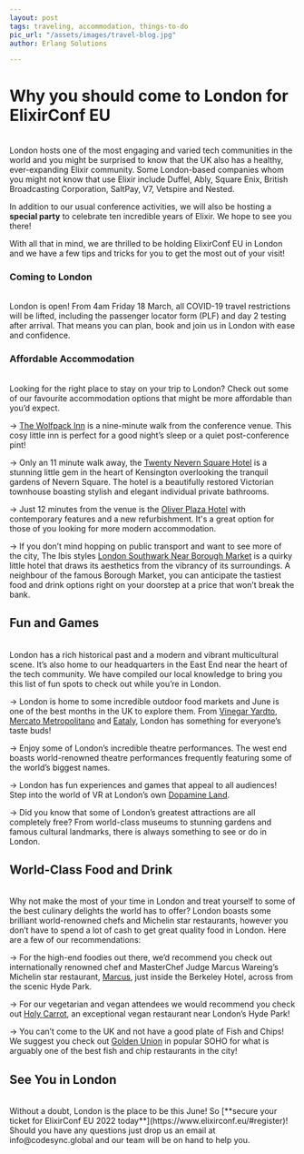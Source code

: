 ```yaml
---
layout: post
tags: traveling, accommodation, things-to-do
pic_url: "/assets/images/travel-blog.jpg"
author: Erlang Solutions

---
```

# Why you should come to London for ElixirConf EU

<br>
London hosts one of the most engaging and varied tech communities in the world and you might be surprised to know that the UK also has a healthy, ever-expanding Elixir community. Some London-based companies whom you might not know that use Elixir include Duffel, Ably, Square Enix, British Broadcasting Corporation, SaltPay, V7, Vetspire and Nested.

In addition to our usual conference activities, we will also be hosting a **special party** to celebrate ten incredible years of Elixir. We hope to see you there!

With all that in mind, we are thrilled to be holding ElixirConf EU in London and we have a few tips and tricks for you to get the most out of your visit!

### Coming to London

<br>
London is open! From 4am Friday 18 March, all COVID-19 travel restrictions will be lifted, including the passenger locator form (PLF) and day 2 testing after arrival. That means you can plan, book and join us in London with ease and confidence.

### Affordable Accommodation

<br>
Looking for the right place to stay on your trip to London? Check out some of our favourite accommodation options that might be more affordable than you’d expect.

\-> [The Wolfpack Inn](https://www.booking.com/hotel/gb/the-wolfpack-inn.en-gb.html?aid=356980;label=gog235jc-1DCAMYAihQOLUCSAlYA2hQiAEBmAEJuAEHyAEN2AED6AEB-AECiAIBqAIDuAKwkr6QBsACAdICJDI2NzNjMWE2LWFmYzMtNDczMS1hMzdkLTM0ZDlmMzZlNmJlY9gCBOACAQ;sid=854e8c1ec848836e18992555eecbcfb1;all_sr_blocks=797674802_339969104_0_0_0;checkin=2022-06-09;checkout=2022-06-10;dist=0;group_adults=1;group_children=0;hapos=5;highlighted_blocks=797674802_339969104_0_0_0;hpos=5;matching_block_id=797674802_339969104_0_0_0;no_rooms=1;req_adults=1;req_children=0;room1=A;sb_price_type=total;sr_order=distance_from_search;sr_pri_blocks=797674802_339969104_0_0_0__12825;srepoch=1645185568;srpvid=6dfb544d105f0082;type=total;ucfs=1&#hotelTmpl) is a nine-minute walk from the conference venue. This cosy little inn is perfect for a good night’s sleep or a quiet post-conference pint!

\-> Only an 11 minute walk away, the [Twenty Nevern Square Hotel](https://www.booking.com/hotel/gb/twentynevernsquare.en-gb.html?aid=356980;label=gog235jc-1DCAMYAihQOLUCSAlYA2hQiAEBmAEJuAEHyAEN2AED6AEB-AECiAIBqAIDuAKwkr6QBsACAdICJDI2NzNjMWE2LWFmYzMtNDczMS1hMzdkLTM0ZDlmMzZlNmJlY9gCBOACAQ;sid=854e8c1ec848836e18992555eecbcfb1;all_sr_blocks=4633_90863839_0_1_0;checkin=2022-06-09;checkout=2022-06-10;dist=0;group_adults=1;group_children=0;hapos=4;highlighted_blocks=4633_90863839_0_1_0;hpos=4;matching_block_id=4633_90863839_0_1_0;nflt=review_score%3D80;no_rooms=1;req_adults=1;req_children=0;room1=A;sb_price_type=total;sr_order=distance_from_search;sr_pri_blocks=4633_90863839_0_1_0__12906;srepoch=1645186490;srpvid=6dfb544d105f0082;type=total;ucfs=1&#hotelTmpl) is a stunning little gem in the heart of Kensington overlooking the tranquil gardens of Nevern Square. The hotel is a beautifully restored Victorian townhouse boasting stylish and elegant individual private bathrooms.

\-> Just 12 minutes from the venue is the [Oliver Plaza Hotel](https://www.booking.com/hotel/gb/oliverplazahotel.en-gb.html?aid=356980;label=gog235jc-1DCAMYAihQOLUCSAlYA2hQiAEBmAEJuAEHyAEN2AED6AEB-AECiAIBqAIDuAKwkr6QBsACAdICJDI2NzNjMWE2LWFmYzMtNDczMS1hMzdkLTM0ZDlmMzZlNmJlY9gCBOACAQ;sid=854e8c1ec848836e18992555eecbcfb1;all_sr_blocks=14254_88651888_0_0_0;checkin=2022-06-09;checkout=2022-06-10;dist=0;group_adults=1;group_children=0;hapos=5;highlighted_blocks=14254_88651888_0_0_0;hpos=5;matching_block_id=14254_88651888_0_0_0;nflt=review_score%3D80;no_rooms=1;req_adults=1;req_children=0;room1=A;sb_price_type=total;sr_order=distance_from_search;sr_pri_blocks=14254_88651888_0_0_0__14364;srepoch=1645186490;srpvid=6dfb544d105f0082;type=total;ucfs=1&#hotelTmpl) with contemporary features and a new refurbishment. It's a great option for those of you looking for more modern accommodation.

\-> If you don’t mind hopping on public transport and want to see more of the city, The Ibis styles [London Southwark Near Borough Market](https://all.accor.com/hotel/7465/index.en.shtml) is a quirky little hotel that draws its aesthetics from the vibrancy of its surroundings. A neighbour of the famous Borough Market, you can anticipate the tastiest food and drink options right on your doorstep at a price that won’t break the bank.

## Fun and Games

<br>
London has a rich historical past and a modern and vibrant multicultural scene. It’s also home to our headquarters in the East End near the heart of the tech community. We have compiled our local knowledge to bring you this list of fun spots to check out while you’re in London.

\-> London is home to some incredible outdoor food markets and June is one of the best months in the UK to explore them. From [Vinegar Yardto](https://www.vinegaryard.london/), [Mercato Metropolitano](https://mercatometropolitano.com/) and [Eataly](https://www.eataly.co.uk/), London has something for everyone’s taste buds!

\-> Enjoy some of London’s incredible theatre performances. The west end boasts world-renowned theatre performances frequently featuring some of the world’s biggest names.

\-> London has fun experiences and games that appeal to all audiences! Step into the world of VR at London’s own [Dopamine Land](https://feverup.com/m/109997?utm_source=secretldn&utm_medium=post&utm_campaign=109997_lon&thm=159&utm_content=dopamine-land-waitlist&utm_term=cta3&cp_landing=cta-hero&_ga=2.237627011.284589723.1646212679-974343569.1646212679).

\-> Did you know that some of London’s greatest attractions are all completely free? From world-class museums to stunning gardens and famous cultural landmarks, there is always something to see or do in London.

## World-Class Food and Drink

<br>
Why not make the most of your time in London and treat yourself to some of the best culinary delights the world has to offer? London boasts some brilliant world-renowned chefs and Michelin star restaurants, however you don’t have to spend a lot of cash to get great quality food in London. Here are a few of our recommendations:

\-> For the high-end foodies out there, we’d recommend you check out internationally renowned chef and MasterChef Judge Marcus Wareing’s Michelin star restaurant, [Marcus](https://www.marcusrestaurant.com/), just inside the Berkeley Hotel, across from the scenic Hyde Park.

\-> For our vegetarian and vegan attendees we would recommend you check out [Holy Carrot](https://www.holycarrot.co.uk/), an exceptional vegan restaurant near London’s Hyde Park!

\-> You can’t come to the UK and not have a good plate of Fish and Chips! We suggest you check out [Golden Union](https://www.goldenunion.co.uk/) in popular SOHO for what is arguably one of the best fish and chip restaurants in the city!

## See You in London

<br>
Without a doubt, London is the place to be this June! So [**secure your ticket for ElixirConf EU 2022 today**](https://www.elixirconf.eu/#register)! Should you have any questions just drop us an email at info@codesync.global and our team will be on hand to help you.